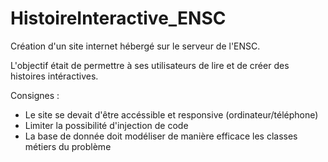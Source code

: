# HistoireInteractive_ENSC

Création d'un site internet hébergé sur le serveur de l'ENSC. 

L'objectif était de permettre à ses utilisateurs de lire et de créer des histoires intéractives. 

Consignes : 
  - Le site se devait d'être accéssible et responsive (ordinateur/téléphone)
  - Limiter la possibilité d'injection de code
  - La base de donnée doit modéliser de manière efficace les classes métiers du problème


